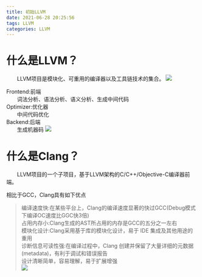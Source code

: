 ```yaml
---
title: 初始LLVM
date: 2021-06-28 20:25:56
tags: LLVM
categories: LLVM
---
```


什么是LLVM？
=======
&emsp;&emsp;LLVM项目是模块化、可重用的编译器以及工具链技术的集合。<!-- more --> 
![](1.png)  

Frontend:前端  
&emsp;&emsp;词法分析、语法分析、语义分析、生成中间代码  
Optimizer:优化器  
&emsp;&emsp;中间代码优化  
Backend:后端  
&emsp;&emsp;生成机器码
![](2.png)  

什么是Clang？
=========
&emsp;&emsp;LLVM项目的一个子项目，基于LLVM架构的C/C++/Objective-C编译器前端。

相比于GCC，Clang具有如下优点  
>编译速度快:在某些平台上，Clang的编译速度显著的快过GCC(Debug模式下编译OC速度比GGC快3倍)  
>占用内存小:Clang生成的AST所占用的内存是GCC的五分之一左右  
>模块化设计:Clang采用基于库的模块化设计，易于 IDE 集成及其他用途的重用  
>诊断信息可读性强:在编译过程中，Clang 创建并保留了大量详细的元数据 (metadata)，有利于调试和错误报告  
>设计清晰简单，容易理解，易于扩展增强  
![](3.png)  
  
